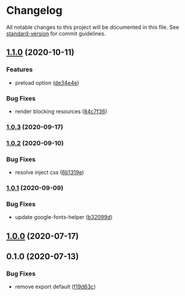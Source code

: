 # Changelog

All notable changes to this project will be documented in this file. See [standard-version](https://github.com/conventional-changelog/standard-version) for commit guidelines.

## [1.1.0](https://github.com/nuxt-community/google-fonts/compare/v1.0.3...v1.1.0) (2020-10-11)


### Features

* preload option ([de34e4e](https://github.com/nuxt-community/google-fonts/commit/de34e4e557e81d01ccb4c1646992bcc3c448ff05))


### Bug Fixes

* render blocking resources ([84c7f36](https://github.com/nuxt-community/google-fonts/commit/84c7f360d6b97eb07a9970a6826b1a7b2a40274b))

### [1.0.3](https://github.com/nuxt-community/google-fonts/compare/v1.0.2...v1.0.3) (2020-09-17)

### [1.0.2](https://github.com/nuxt-community/google-fonts/compare/v1.0.1...v1.0.2) (2020-09-10)


### Bug Fixes

* resolve inject css ([6b1319e](https://github.com/nuxt-community/google-fonts/commit/6b1319e3b0f93e50624b2aa4550c05d0475b89cd))

### [1.0.1](https://github.com/nuxt-community/google-fonts/compare/v1.0.0...v1.0.1) (2020-09-09)


### Bug Fixes

* update google-fonts-helper ([b32099d](https://github.com/nuxt-community/google-fonts/commit/b32099d3d88620fcd7b4c355a07f9c589f7da5b6))

## [1.0.0](https://github.com/nuxt-community/google-fonts/compare/v0.1.0...v1.0.0) (2020-07-17)

## 0.1.0 (2020-07-13)


### Bug Fixes

* remove export default ([f19d63c](https://github.com/nuxt-community/google-fonts/commit/f19d63c18ef1b84e879ff0031cd6dd6f1bcee754))
